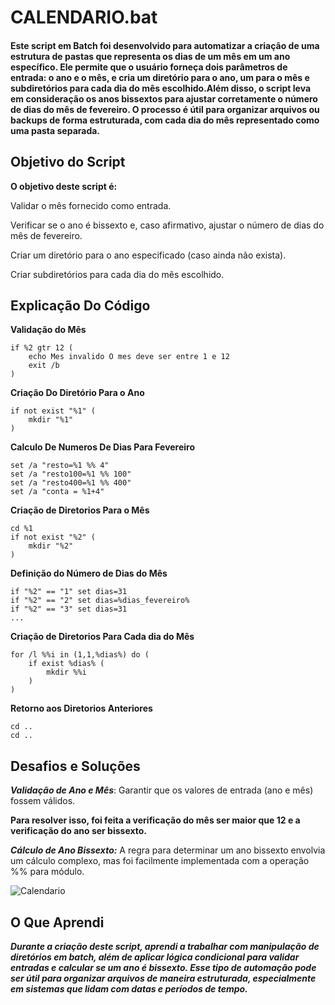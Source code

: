 # CALENDARIO.bat
#### Este script em Batch foi desenvolvido para automatizar a criação de uma estrutura de pastas que representa os dias de um mês em um ano específico. Ele permite que o usuário forneça dois parâmetros de entrada: o ano e o mês, e cria um diretório para o ano, um para o mês e subdiretórios para cada dia do mês escolhido.Além disso, o script leva em consideração os anos bissextos para ajustar corretamente o número de dias do mês de fevereiro. O processo é útil para organizar arquivos ou backups de forma estruturada, com cada dia do mês representado como uma pasta separada.

## Objetivo do Script
**O objetivo deste script é:**

Validar o mês fornecido como entrada.

Verificar se o ano é bissexto e, caso afirmativo, ajustar o número de dias do mês de fevereiro.

Criar um diretório para o ano especificado (caso ainda não exista).

Criar subdiretórios para cada dia do mês escolhido.

## Explicação Do Código
**Validação do Mês**

```
if %2 gtr 12 (
    echo Mes invalido O mes deve ser entre 1 e 12
    exit /b
)
```
**Criação Do Diretório Para o Ano** 

```
if not exist "%1" (
    mkdir "%1"
)
```
**Calculo De Numeros De Dias Para Fevereiro**

```
set /a "resto=%1 %% 4"
set /a "resto100=%1 %% 100"
set /a "resto400=%1 %% 400"
set /a "conta = %1+4"
```
**Criação de Diretorios Para o Mês**

```
cd %1
if not exist "%2" (
    mkdir "%2"
)
```

**Definição do Número de Dias do Mês**

```
if "%2" == "1" set dias=31
if "%2" == "2" set dias=%dias_fevereiro%
if "%2" == "3" set dias=31
...
```

**Criação de Diretorios Para Cada dia do Mês**

```
for /l %%i in (1,1,%dias%) do (
    if exist %dias% (
        mkdir %%i
    )
)
```

**Retorno aos Diretorios Anteriores**

```
cd .. 
cd ..
```

## Desafios e Soluções
***Validação de Ano e Mês***: Garantir que os valores de entrada (ano e mês) fossem válidos.

**Para resolver isso, foi feita a verificação do mês ser maior que 12 e a verificação do ano ser bissexto.**

***Cálculo de Ano Bissexto:*** A regra para determinar um ano bissexto envolvia um cálculo complexo, mas foi facilmente implementada com a operação %% para módulo.

![Calendario](https://marketplace.canva.com/EAGPE0MMYx8/2/0/1600w/canva-calend%C3%A1rio-de-2025-moderno-e-elegante-marrom-e-branco-com-feriados-mP8Bt8I2HfQ.jpg)
## O Que Aprendi
***Durante a criação deste script, aprendi a trabalhar com manipulação de diretórios em batch, além de aplicar lógica condicional para validar entradas e calcular se um ano é bissexto. Esse tipo de automação pode ser útil para organizar arquivos de maneira estruturada, especialmente em sistemas que lidam com datas e períodos de tempo.***
